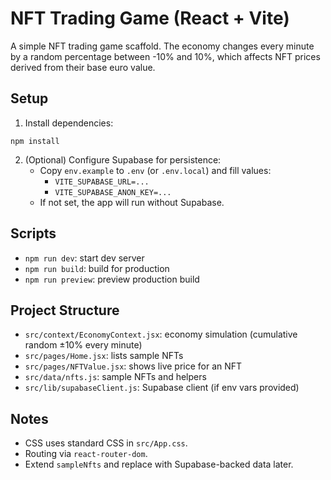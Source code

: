 # NFT Trading Game (React + Vite)

A simple NFT trading game scaffold. The economy changes every minute by a random percentage between -10% and 10%, which affects NFT prices derived from their base euro value.

## Setup

1. Install dependencies:

```
npm install
```

2. (Optional) Configure Supabase for persistence:
   - Copy `env.example` to `.env` (or `.env.local`) and fill values:
     - `VITE_SUPABASE_URL=...`
     - `VITE_SUPABASE_ANON_KEY=...`
   - If not set, the app will run without Supabase.

## Scripts

- `npm run dev`: start dev server
- `npm run build`: build for production
- `npm run preview`: preview production build

## Project Structure

- `src/context/EconomyContext.jsx`: economy simulation (cumulative random ±10% every minute)
- `src/pages/Home.jsx`: lists sample NFTs
- `src/pages/NFTValue.jsx`: shows live price for an NFT
- `src/data/nfts.js`: sample NFTs and helpers
- `src/lib/supabaseClient.js`: Supabase client (if env vars provided)

## Notes

- CSS uses standard CSS in `src/App.css`.
- Routing via `react-router-dom`.
- Extend `sampleNfts` and replace with Supabase-backed data later.
